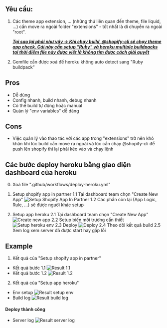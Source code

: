 ## Yêu cầu:
  1. Các theme app extension, ... (những thứ liên quan đến theme, file liquid, ...) cần move ra ngoài folder "extensions" - tốt nhất là di chuyển ra ngoài "root". <p><b><i><u>Tại sao lại phải như vậy -> Khi chạy build, @shopify-cli sẽ chạy theme app check. Cái này cần setup "Ruby" và heroku multiple buildpacks tại thời điểm file này được viết là không tìm được cách giải quyết</u></i></b></p>
  2. Gemfile cần được xoá để heroku không auto detect sang "Ruby buildpack" 

## Pros
  - Dễ dùng
  - Config nhanh, build nhanh, debug nhanh
  - Có thể build tự động hoặc manual
  - Quản lý "env variables" dễ dàng 
  
## Cons
  - Việc quản lý vào thao tác với các app trong "extensions" trở nên khó khăn khi lúc build cần move ra ngoài và lúc cần chạy @shopify-cli để push lên shopify thì lại phải kéo vào và chạy lệnh

## Các bước deploy heroku bằng giao diện dashboard của heroku 

0. Xoá file ".github/workflows/deploy-heroku.yml"

1. Setup shopify app in partner
  1.1 Tại dashboard team chọn "Create New App" ![Setup Shopify App In Partner](./images/setup-shopify-app-in-partner.png)
  1.2 Các phần còn lại (App Logic, Rule, ...) sẽ được người khác setup

2. Setup app heroku
  2.1 Tại dashboard team chọn "Create New App" ![Create new app](./images/create-app-heroku.png)
  2.2 Setup biến môi trường cần thiết ![Setup heroku env](./images/setup-heroku-env.png) 
  2.3 Deploy ![Deploy](./images/deploy-code-heroku.png)
  2.4 Theo dõi kết quả build
  2.5 Xem log xem server đã được start hay gặp lỗi



## Example
1. Kết quả của "Setup shopify app in partner"
  - Kết quả bước 1.1 ![Result 1.1](./images/result-1.1.png)
  - Kết quả bước 1.2 ![Result 1.2](./images/result-1.2.png)

2. Kết quả của "Setup app heroku"
  - Env setup ![Result setup env](./images/result-setup-env.png)
  - Build log ![Result build log](./images/result-build-log.png)

#### Deploy thành công
- Server log ![Result server log](./images/result-server-log.png)